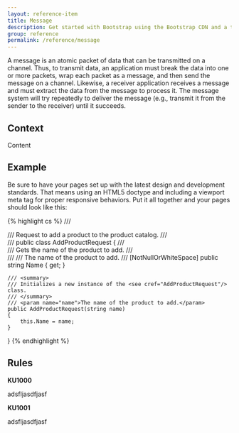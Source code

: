 ```yaml
---
layout: reference-item
title: Message
description: Get started with Bootstrap using the Bootstrap CDN and a template starter page.
group: reference
permalink: /reference/message
---
```


A message is an atomic packet of data that can be transmitted on a channel. Thus, 
to transmit data, an application must break the data into one or more packets, wrap each 
packet as a message, and then send the message on a channel. Likewise, a receiver application 
receives a message and must extract the data from the message to process it. The message system will 
try repeatedly to deliver the message (e.g., transmit it from the sender to the receiver) until it succeeds.

## Context

Content

## Example
Be sure to have your pages set up with the latest design and development standards. That means using an HTML5 doctype and including a viewport meta tag for proper responsive behaviors. Put it all together and your pages should look like this:

{% highlight cs %}
/// <summary>
/// Request to add a product to the product catalog.
/// </summary>
/// <seealso href="https://example.com/#add-product"/>
public class AddProductRequest
{
    /// <summary>
    /// Gets the name of the product to add.
    /// </summary>
    /// <value>
    /// The name of the product to add.
    /// </value>
    [NotNullOrWhiteSpace]
    public string Name { get; }

    /// <summary>
    /// Initializes a new instance of the <see cref="AddProductRequest"/> class.
    /// </summary>
    /// <param name="name">The name of the product to add.</param>
    public AddProductRequest(string name)
    {
        this.Name = name;
    }
}
{% endhighlight %}


## Rules

**KU1000**

adsfljasdfjasf

**KU1001**

adsfljasdfjasf